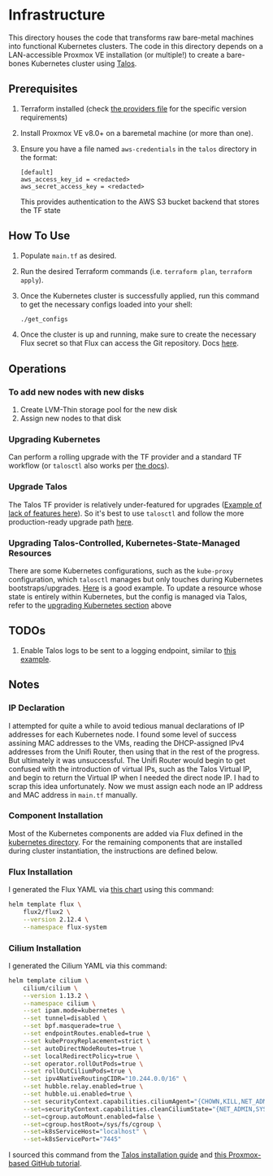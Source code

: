 # Infrastructure

This directory houses the code that transforms raw bare-metal machines into functional Kubernetes clusters. The code in this directory depends on a LAN-accessible Proxmox VE installation (or multiple!) to create a bare-bones Kubernetes cluster using [Talos](https://github.com/siderolabs/talos).

## Prerequisites

1. Terraform installed (check [the providers file](./talos/providers.tf) for the specific version requirements)
2. Install Proxmox VE v8.0+ on a baremetal machine (or more than one).
3. Ensure you have a file named `aws-credentials` in the `talos` directory in the format:

    ```text
    [default]
    aws_access_key_id = <redacted>
    aws_secret_access_key = <redacted>
    ```

    This provides authentication to the AWS S3 bucket backend that stores the TF state

## How To Use

1. Populate `main.tf` as desired.
2. Run the desired Terraform commands (i.e. `terraform plan`, `terraform apply`).
3. Once the Kubernetes cluster is successfully applied, run this command to get the necessary configs loaded into your shell:

    ```bash
    ./get_configs
    ```

4. Once the cluster is up and running, make sure to create the necessary Flux secret so that Flux can access the Git repository. Docs [here](https://fluxcd.io/flux/components/source/gitrepositories/#ready-gitrepository).

## Operations

### To add new nodes with new disks

1. Create LVM-Thin storage pool for the new disk
2. Assign new nodes to that disk

### Upgrading Kubernetes

Can perform a rolling upgrade with the TF provider and a standard TF workflow (or `talosctl` also works per [the docs](https://www.talos.dev/v1.6/kubernetes-guides/upgrading-kubernetes/)).

### Upgrade Talos

The Talos TF provider is relatively under-featured for upgrades ([Example of lack of features here](https://github.com/siderolabs/terraform-provider-talos/issues/140#issue-2055027252)). So it's best to use `talosctl` and follow the more production-ready upgrade path [here](https://www.talos.dev/v1.6/talos-guides/upgrading-talos/).

### Upgrading Talos-Controlled, Kubernetes-State-Managed Resources

There are some Kubernetes configurations, such as the `kube-proxy` configuration, which `talosctl` manages but only touches during Kubernetes bootstraps/upgrades. [Here](https://github.com/siderolabs/talos/discussions/7835) is a good example. To update a resource whose state is entirely within Kubernetes, but the config is managed via Talos, refer to the [upgrading Kubernetes section](#upgrading-kubernetes) above

## TODOs

1. Enable Talos logs to be sent to a logging endpoint, similar to [this example](https://github.com/buroa/k8s-gitops/blob/860a6b47e39ae0a3c7b91c0ab9ed2294433913fa/talos/talconfig.yaml#L363).

## Notes

### IP Declaration

I attempted for quite a while to avoid tedious manual declarations of IP addresses for each Kubernetes node. I found some level of success assining MAC addresses to the VMs, reading the DHCP-assigned IPv4 addresses from the Unifi Router, then using that in the rest of the progress. But ultimately it was unsuccessful. The Unifi Router would begin to get confused with the introduction of virtual IPs, such as the Talos Virtual IP, and begin to return the Virtual IP when I needed the direct node IP. I had to scrap this idea unfortunately. Now we must assign each node an IP address and MAC address in `main.tf` manually.

### Component Installation

Most of the Kubernetes components are added via Flux defined in the [kubernetes directory](../kubernetes/). For the remaining components that are installed during cluster instantiation, the instructions are defined below.

### Flux Installation

I generated the Flux YAML via [this chart](https://artifacthub.io/packages/helm/fluxcd-community/flux2) using this command:

```bash
helm template flux \
    flux2/flux2 \
    --version 2.12.4 \
    --namespace flux-system
```

### Cilium Installation

I generated the Cilium YAML via this command:

```bash
helm template cilium \
    cilium/cilium \
    --version 1.13.2 \
    --namespace cilium \
    --set ipam.mode=kubernetes \
    --set tunnel=disabled \
    --set bpf.masquerade=true \
    --set endpointRoutes.enabled=true \
    --set kubeProxyReplacement=strict \
    --set autoDirectNodeRoutes=true \
    --set localRedirectPolicy=true \
    --set operator.rollOutPods=true \
    --set rollOutCiliumPods=true \
    --set ipv4NativeRoutingCIDR="10.244.0.0/16" \
    --set hubble.relay.enabled=true \
    --set hubble.ui.enabled=true \
    --set securityContext.capabilities.ciliumAgent="{CHOWN,KILL,NET_ADMIN,NET_RAW,IPC_LOCK,SYS_ADMIN,SYS_RESOURCE,DAC_OVERRIDE,FOWNER,SETGID,SETUID}" \
    --set=securityContext.capabilities.cleanCiliumState="{NET_ADMIN,SYS_ADMIN,SYS_RESOURCE}" \
    --set=cgroup.autoMount.enabled=false \
    --set=cgroup.hostRoot=/sys/fs/cgroup \
    --set=k8sServiceHost="localhost" \
    --set=k8sServicePort="7445"
```

I sourced this command from the [Talos installation guide](https://www.talos.dev/v1.6/kubernetes-guides/network/deploying-cilium/#method-1-helm-install) and [this Proxmox-based GitHub tutorial](https://github.com/kubebn/talos-proxmox-kaas).
